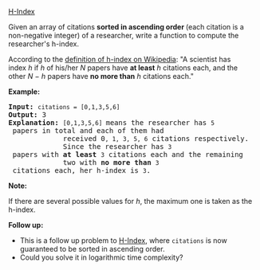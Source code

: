 
[H-Index](https://leetcode.com/problems/h-index-ii/)

<div><p>Given an array of citations <strong>sorted&nbsp;in ascending order </strong>(each citation is a non-negative integer) of a researcher, write a function to compute the researcher's h-index.</p>

<p>According to the&nbsp;<a href="https://en.wikipedia.org/wiki/H-index" target="_blank">definition of h-index on Wikipedia</a>: "A scientist has index&nbsp;<i>h</i>&nbsp;if&nbsp;<i>h</i>&nbsp;of his/her&nbsp;<i>N</i>&nbsp;papers have&nbsp;<b>at least</b>&nbsp;<i>h</i>&nbsp;citations each, and the other&nbsp;<i>N − h</i>&nbsp;papers have&nbsp;<b>no more than</b>&nbsp;<i>h&nbsp;</i>citations each."</p>

<p><b>Example:</b></p>

<pre><b>Input:</b> <code>citations = [0,1,3,5,6]</code>
<b>Output:</b> 3 
<strong>Explanation: </strong><code>[0,1,3,5,6] </code>means the researcher has <code>5</code> papers in total and each of them had 
             received 0<code>, 1, 3, 5, 6</code> citations respectively. 
&nbsp;            Since the researcher has <code>3</code> papers with <b>at least</b> <code>3</code> citations each and the remaining 
&nbsp;            two with <b>no more than</b> <code>3</code> citations each, her h-index is <code>3</code>.</pre>

<p><strong>Note:</strong></p>

<p>If there are several possible values for&nbsp;<em>h</em>, the maximum one is taken as the h-index.</p>

<p><strong>Follow up:</strong></p>

<ul>
	<li>This is a follow up problem to&nbsp;<a href="/problems/h-index/description/">H-Index</a>, where <code>citations</code> is now guaranteed to be sorted in ascending order.</li>
	<li>Could you solve it in logarithmic time complexity?</li>
</ul>
</div>